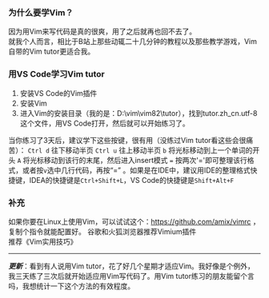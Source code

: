 ### 为什么要学Vim？
因为用Vim来写代码是真的很爽，用了之后就再也回不去了。    
就我个人而言，相比于B站上那些动辄二十几分钟的教程以及那些教学游戏，Vim自带的Vim tutor更适合我。

### 用VS Code学习Vim tutor
1. 安装VS Code的Vim插件
2. 安装Vim
3. 进入Vim的安装目录（我的是：D:\vim\vim82\tutor），找到tutor.zh_cn.utf-8这个文件，用VS Code打开，然后就可以开始练习了。  
  
当你练习了3天后，建议学下这些按键，很有用（没练过Vim tutor看这些会很痛苦）：
```Ctrl d``` 往下移动半页
```Ctrl u``` 往上移动半页
`b` 将光标移动到上一个单词的开头
`A` 将光标移动到该行的末尾，然后进入insert模式
`=` 按两次'='即可整理该行格式，或者按`v`选中几行代码，再按“=”  。如果是在IDE中，建议用IDE的整理格式快捷键，IDEA的快捷键是`Ctrl+Shift+L`，VS Code的快捷键是`Shift+Alt+F`

  
### 补充
如果你要在Linux上使用Vim，可以试试这个：https://github.com/amix/vimrc ，复制个指令就能配置好。
谷歌和火狐浏览器推荐Vimium插件  
推荐《Vim实用技巧》

---
***更新***：看到有人说用Vim tutor，花了好几个星期才适应Vim。我好像是个例外，我三天练了三次后就开始适应用Vim写代码了。用Vim tutor练习的朋友能留个言吗，我想统计一下这个方法的有效程度。